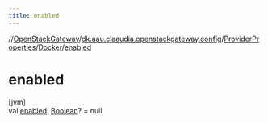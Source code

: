```yaml
---
title: enabled
---
```

//[OpenStackGateway](../../../../index.html)/[dk.aau.claaudia.openstackgateway.config](../../index.html)/[ProviderProperties](../index.html)/[Docker](index.html)/[enabled](enabled.html)



# enabled



[jvm]\
val [enabled](enabled.html): [Boolean](https://kotlinlang.org/api/latest/jvm/stdlib/kotlin/-boolean/index.html)? = null





